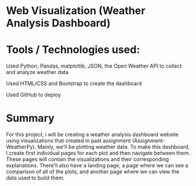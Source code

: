 # Web Visualization (Weather Analysis Dashboard)

# Tools / Technologies used:

Used Python, Pandas, matplotlib, JSON, the Open Weather API to collect and analyze weather data

Used HTML/CSS and Bootstrap to create the dashboard

Used GitHub to deploy

# Summary


For this project, i will be creating a weather analysis dashboard website using visualizations that created in past assignment (Assignment-WeatherPy). Mainly, we'll be plotting weather data. To make this dashboard, I create first individual pages for each plot and then navigate between them. These pages will contain the visualizations and their corresponding explanations. There'll also have a landing page, a page where we can see a comparison of all of the plots, and another page where we can view the data used to build them.


